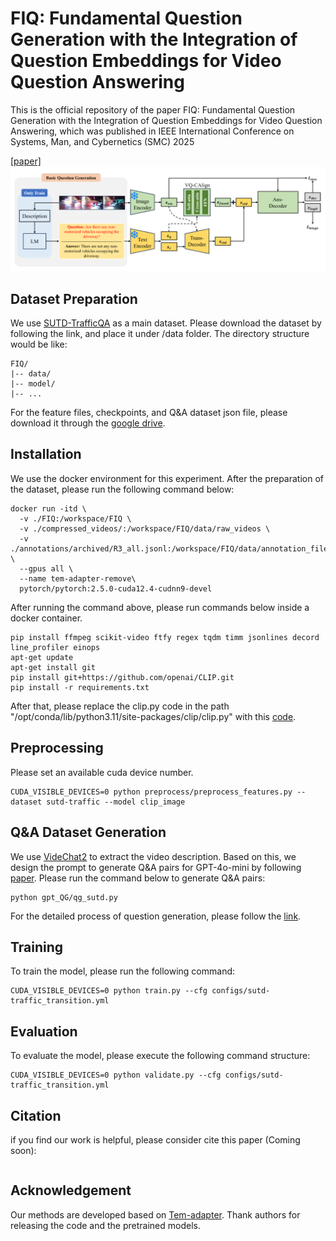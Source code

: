 # FIQ: Fundamental Question Generation with the Integration of Question Embeddings for Video Question Answering
This is the official repository of the paper FIQ: Fundamental Question Generation with the Integration of Question Embeddings for Video Question Answering, which was published in IEEE International Conference on Systems, Man, and Cybernetics (SMC) 2025

[[paper]](https://arxiv.org/abs/2507.12816)
![figure](fiq_figure.png)

## Dataset Preparation
We use [SUTD-TrafficQA](https://sutdcv.github.io/SUTD-TrafficQA/#/) as a main dataset. Please download the dataset by following the link, and place it under /data folder. The directory structure would be like:

```
FIQ/
|-- data/
|-- model/
|-- ...
```

For the feature files, checkpoints, and Q&A dataset json file, please download it through the [google drive](https://drive.google.com/drive/folders/1u4bk0CUn17Y67lxlVML9EQst78mpTT6Q).

## Installation
We use the docker environment for this experiment. After the preparation of the dataset, please run the following command below:

```
docker run -itd \
  -v ./FIQ:/workspace/FIQ \
  -v ./compressed_videos/:/workspace/FIQ/data/raw_videos \
  -v ./annotations/archived/R3_all.jsonl:/workspace/FIQ/data/annotation_file/R3_all.jsonl \
  --gpus all \
  --name tem-adapter-remove\
  pytorch/pytorch:2.5.0-cuda12.4-cudnn9-devel
```
After running the command above, please run commands below inside a docker container.

```
pip install ffmpeg scikit-video ftfy regex tqdm timm jsonlines decord line_profiler einops
apt-get update
apt-get install git
pip install git+https://github.com/openai/CLIP.git
pip install -r requirements.txt
```
After that, please replace the clip.py code in the path "/opt/conda/lib/python3.11/site-packages/clip/clip.py" with this [code](clip_code/clip.py). 

## Preprocessing
Please set an available cuda device number.
```
CUDA_VISIBLE_DEVICES=0 python preprocess/preprocess_features.py --dataset sutd-traffic --model clip_image 
```

## Q&A Dataset Generation
We use [VideChat2](https://github.com/OpenGVLab/Ask-Anything/tree/main/video_chat2) to extract the video description. Based on this, we design the prompt to generate Q&A pairs for GPT-4o-mini by following [paper](chrome-extension://efaidnbmnnnibpcajpcglclefindmkaj/https://aclanthology.org/2022.naacl-main.142.pdf). Please run the command below to generate Q&A pairs:
```
python gpt_QG/qg_sutd.py
```
For the detailed process of question generation, please follow the [link]().
## Training
To train the model, please run the following command:
```
CUDA_VISIBLE_DEVICES=0 python train.py --cfg configs/sutd-traffic_transition.yml
```

## Evaluation
To evaluate the model, please execute the following command structure:
```
CUDA_VISIBLE_DEVICES=0 python validate.py --cfg configs/sutd-traffic_transition.yml
```
## Citation  
if you find our work is helpful, please consider cite this paper (Coming soon):
```
```
## Acknowledgement
Our methods are developed based on [Tem-adapter](https://github.com/XLiu443/Tem-adapter). Thank authors for releasing the code and the pretrained models.
